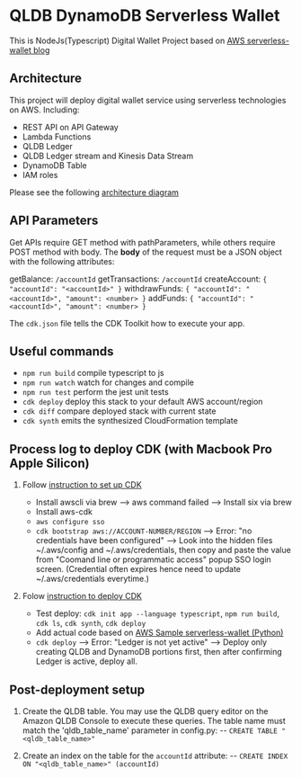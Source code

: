 # QLDB DynamoDB Serverless Wallet

This is NodeJs(Typescript) Digital Wallet Project based on [AWS serverless-wallet blog](https://aws.amazon.com/blogs/architecture/building-a-serverless-wallet-service-for-in-game-currency/)

## Architecture

This project will deploy digital wallet service using serverless technologies on AWS.
Including:

- REST API on API Gateway
- Lambda Functions
- QLDB Ledger
- QLDB Ledger stream and Kinesis Data Stream
- DynamoDB Table
- IAM roles

Please see the following [architecture diagram](readme-architecture.png)

## API Parameters

Get APIs require GET method with pathParameters, while others require POST method with body.
The **body** of the request must be a JSON object with the following attributes:

getBalance: `/accountId`
getTransactions: `/accountId`
createAccount: `{ "accountId": "<accountId>" }`
withdrawFunds: `{ "accountId": "<accountId>", "amount": <number> }`
addFunds: `{ "accountId": "<accountId>", "amount": <number> }`

The `cdk.json` file tells the CDK Toolkit how to execute your app.

## Useful commands

- `npm run build` compile typescript to js
- `npm run watch` watch for changes and compile
- `npm run test` perform the jest unit tests
- `cdk deploy` deploy this stack to your default AWS account/region
- `cdk diff` compare deployed stack with current state
- `cdk synth` emits the synthesized CloudFormation template

## Process log to deploy CDK (with Macbook Pro Apple Silicon)

1. Follow [instruction to set up CDK](https://docs.aws.amazon.com/cdk/v2/guide/getting_started.html)

   - Install awscli via brew --> aws command failed --> Install six via brew
   - Install aws-cdk
   - `aws configure sso`
   - `cdk bootstrap aws://ACCOUNT-NUMBER/REGION` --> Error: "no credentials have been configured" --> Look into the hidden files ~/.aws/config and ~/.aws/credentials, then copy and paste the value from "Coomand line or programmatic access" popup SSO login screen. (Credential often expires hence need to update ~/.aws/credentials everytime.)

2. Folow [instruction to deploy CDK](https://docs.aws.amazon.com/cdk/v2/guide/hello_world.html)

   - Test deploy: `cdk init app --language typescript`, `npm run build`, `cdk ls`, `cdk synth`, `cdk deploy`
   - Add actual code based on [AWS Sample serverless-wallet (Python)](https://github.com/aws-samples/serverless-wallet)
   - `cdk deploy` --> Error: "Ledger is not yet active" --> Deploy only creating QLDB and DynamoDB portions first, then after confirming Ledger is active, deploy all.

## Post-deployment setup

1. Create the QLDB table. You may use the QLDB query editor on the Amazon QLDB Console to execute these queries. The table name must match the 'qldb_table_name' parameter in config.py:
   -- `CREATE TABLE "<qldb_table_name>"`

2. Create an index on the table for the `accountId` attribute:
   -- `CREATE INDEX ON "<qldb_table_name>" (accountId)`
